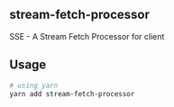 ## stream-fetch-processor

SSE - A Stream Fetch Processor for client

## Usage

```bash
# using yarn
yarn add stream-fetch-processor
```
